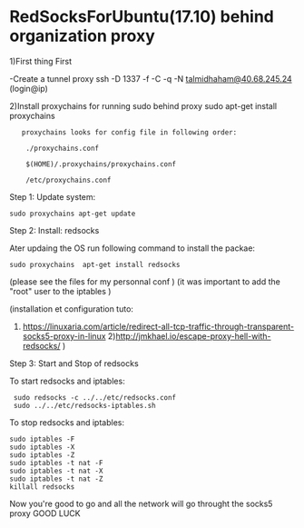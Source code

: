# RedSocksForUbuntu(17.10) behind organization proxy

1)First thing First

-Create a tunnel proxy ssh -D 1337 -f -C -q -N talmidhaham@40.68.245.24 (login@ip)

2)Install proxychains for running sudo behind proxy
sudo apt-get install proxychains

       proxychains looks for config file in following order:

        ./proxychains.conf

        $(HOME)/.proxychains/proxychains.conf

        /etc/proxychains.conf




Step 1: Update system:

	sudo proxychains apt-get update

Step 2: Install: redsocks

Ater updaing the OS run following command to install the packae:

	sudo proxychains  apt-get install redsocks

(please see the files for my personnal conf )
(it was important to add the "root" user to the iptables )


(installation et configuration
tuto:
1) https://linuxaria.com/article/redirect-all-tcp-traffic-through-transparent-socks5-proxy-in-linux
2)http://jmkhael.io/escape-proxy-hell-with-redsocks/
)

Step 3: Start and Stop of redsocks

To start redsocks and iptables:

   	 sudo redsocks -c ../../etc/redsocks.conf
	 sudo ../../etc/redsocks-iptables.sh

To stop redsocks and iptables:

   	sudo iptables -F
	sudo iptables -X 
	sudo iptables -Z
	sudo iptables -t nat -F
	sudo iptables -t nat -X
	sudo iptables -t nat -Z
	killall redsocks

Now you're good to go and all the network will go throught the socks5 proxy
GOOD LUCK